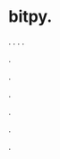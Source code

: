 # bitpy.
.
.
.
.












.






















































.
























.



























.

















































































.












































.
